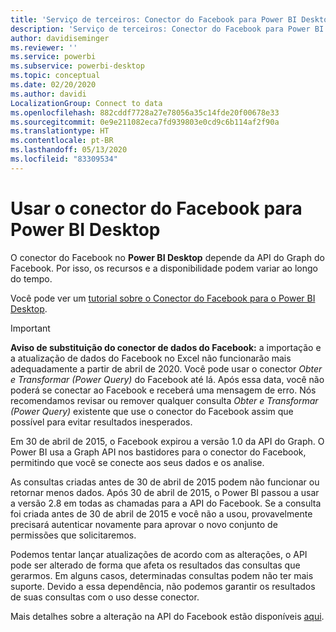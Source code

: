 ```yaml
---
title: 'Serviço de terceiros: Conector do Facebook para Power BI Desktop'
description: 'Serviço de terceiros: Conector do Facebook para Power BI Desktop'
author: davidiseminger
ms.reviewer: ''
ms.service: powerbi
ms.subservice: powerbi-desktop
ms.topic: conceptual
ms.date: 02/20/2020
ms.author: davidi
LocalizationGroup: Connect to data
ms.openlocfilehash: 882cddf7728a27e78056a35c14fde20f00678e33
ms.sourcegitcommit: 0e9e211082eca7fd939803e0cd9c6b114af2f90a
ms.translationtype: HT
ms.contentlocale: pt-BR
ms.lasthandoff: 05/13/2020
ms.locfileid: "83309534"
---
```

# <a name="use-the-facebook-connector-for-power-bi-desktop"></a>Usar o conector do Facebook para Power BI Desktop
O conector do Facebook no **Power BI Desktop** depende da API do Graph do Facebook. Por isso, os recursos e a disponibilidade podem variar ao longo do tempo.

Você pode ver um [tutorial sobre o Conector do Facebook para o Power BI Desktop](desktop-tutorial-facebook-analytics.md).

> [!IMPORTANT]
> **Aviso de substituição do conector de dados do Facebook:** a importação e a atualização de dados do Facebook no Excel não funcionarão mais adequadamente a partir de abril de 2020. Você pode usar o conector *Obter e Transformar (Power Query)* do Facebook até lá. Após essa data, você não poderá se conectar ao Facebook e receberá uma mensagem de erro. Nós recomendamos revisar ou remover qualquer consulta *Obter e Transformar (Power Query)* existente que use o conector do Facebook assim que possível para evitar resultados inesperados.


Em 30 de abril de 2015, o Facebook expirou a versão 1.0 da API do Graph. O Power BI usa a Graph API nos bastidores para o conector do Facebook, permitindo que você se conecte aos seus dados e os analise.

As consultas criadas antes de 30 de abril de 2015 podem não funcionar ou retornar menos dados. Após 30 de abril de 2015, o Power BI passou a usar a versão 2.8 em todas as chamadas para a API do Facebook. Se a consulta foi criada antes de 30 de abril de 2015 e você não a usou, provavelmente precisará autenticar novamente para aprovar o novo conjunto de permissões que solicitaremos.

Podemos tentar lançar atualizações de acordo com as alterações, o API pode ser alterado de forma que afeta os resultados das consultas que gerarmos. Em alguns casos, determinadas consultas podem não ter mais suporte. Devido a essa dependência, não podemos garantir os resultados de suas consultas com o uso desse conector.

Mais detalhes sobre a alteração na API do Facebook estão disponíveis [aqui](https://developers.facebook.com/docs/apps/changelog#v2_0).

